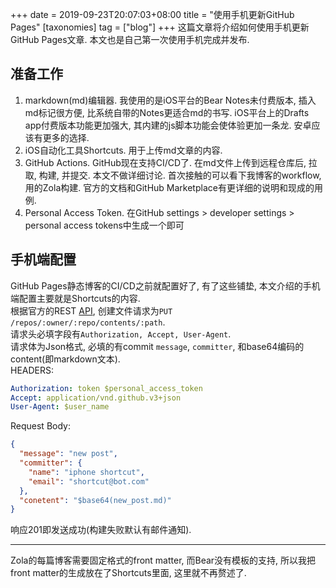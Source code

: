 +++
date = 2019-09-23T20:07:03+08:00
title = "使用手机更新GitHub Pages"
[taxonomies]
tag = ["blog"]
+++
这篇文章将介绍如何使用手机更新GitHub Pages文章. 本文也是自己第一次使用手机完成并发布.

## 准备工作
1. markdown(md)编辑器. 我使用的是iOS平台的Bear Notes未付费版本, 插入md标记很方便, 比系统自带的Notes更适合md的书写. iOS平台上的Drafts app付费版本功能更加强大, 其内建的js脚本功能会使体验更加一条龙. 安卓应该有更多的选择.
2. iOS自动化工具Shortcuts. 用于上传md文章的内容.
3. GitHub Actions. GitHub现在支持CI/CD了. 在md文件上传到远程仓库后, 拉取, 构建, 并提交. 本文不做详细讨论. 首次接触的可以看下我博客的workflow, 用的Zola构建. 官方的文档和GitHub Marketplace有更详细的说明和现成的用例.
4. Personal Access Token. 在GitHub settings > developer settings > personal access tokens中生成一个即可

## 手机端配置
GitHub Pages静态博客的CI/CD之前就配置好了, 有了这些铺垫, 本文介绍的手机端配置主要就是Shortcuts的内容.  
根据官方的REST [API](https://developer.github.com/v3/repos/contents/#create-or-update-a-file), 创建文件请求为`PUT /repos/:owner/:repo/contents/:path`.  
请求头必填字段有`Authorization, Accept, User-Agent`.  
请求体为Json格式, 必填的有commit `message`, `committer`, 和base64编码的content(即markdown文本).  
HEADERS:
```yaml
Authorization: token $personal_access_token
Accept: application/vnd.github.v3+json
User-Agent: $user_name
```
Request Body:
```json
{
  "message": "new post",
  "committer": {
    "name": "iphone shortcut",
    "email": "shortcut@bot.com"
  },
  "conetent": "$base64(new_post.md)"
}
```
响应201即发送成功(构建失败默认有邮件通知).

---
Zola的每篇博客需要固定格式的front matter, 而Bear没有模板的支持, 所以我把front matter的生成放在了Shortcuts里面, 这里就不再赘述了.
